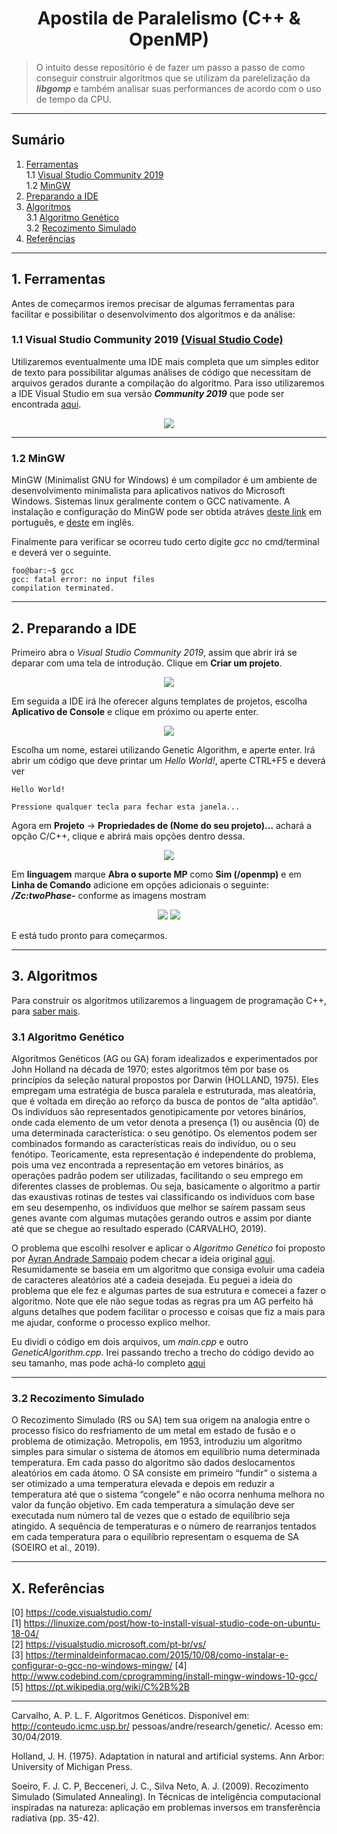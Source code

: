 # <h1 align="center">Apostila de Paralelismo (C++ & OpenMP)</h1>

> O intuito desse repositório é de fazer um passo a passo de como conseguir construir
> algoritmos que se utilizam da parelelização da ***libgomp*** e também analisar suas 
> performances de acordo com o uso de tempo da CPU.

---

## Sumário
1. <a href="#Ferramentas">Ferramentas</a><br>
  1.1 <a href="#VSC2">Visual Studio Community 2019</a><br>
  1.2 <a href="#MGW">MinGW</a>
2. <a href="#PIDE">Preparando a IDE</a><br>
3. <a href="#Algoritmos">Algoritmos</a><br>
  3.1 <a href="#AG">Algoritmo Genético</a><br>
  3.2 <a href="#RS">Recozimento Simulado</a><br>
3. <a href="#Ref">Referências</a><br>
----

<div id="Ferramentas"></div>

## 1. Ferramentas

Antes de começarmos iremos precisar de algumas ferramentas para facilitar e possibilitar o desenvolvimento dos algoritmos e da análise:

<div id="VSC2"></div>

### 1.1 Visual Studio Community 2019 [(Visual Studio Code)](https://github.com/microsoft/vscode)

Utilizaremos eventualmente uma IDE mais completa que um simples editor de texto para possibilitar algumas análises de código que necessitam de arquivos gerados durante a compilação do algoritmo. Para isso utilizaremos a IDE Visual Studio em sua versão ***Community 2019*** que pode ser encontrada [aqui](https://visualstudio.microsoft.com/pt-br/vs/).

<p align="center">
  <img src="https://github.com/Daniel-Boll/Apostila_Paralelismo/blob/master/Imagens%20apostila/Apostila_2.png">
</p>

_____

<div id="MGW"></div>

### 1.2 MinGW

MinGW (Minimalist GNU for Windows) é um compilador é um ambiente de desenvolvimento minimalista para aplicativos nativos do Microsoft Windows. Sistemas linux geralmente contem o GCC nativamente. A instalação e configuração do MinGW pode ser obtida atráves [deste link](https://terminaldeinformacao.com/2015/10/08/como-instalar-e-configurar-o-gcc-no-windows-mingw/) em português, e [deste](http://www.codebind.com/cprogramming/install-mingw-windows-10-gcc/) em inglês. 

Finalmente para verificar se ocorreu tudo certo digite *gcc* no cmd/terminal e deverá ver o seguinte.

```console
foo@bar:~$ gcc
gcc: fatal error: no input files
compilation terminated.
```
_____

<div id="PIDE"></div>

## 2. Preparando a IDE

Primeiro abra o *Visual Studio Community 2019*, assim que abrir irá se deparar com uma tela de introdução. Clique em **Criar um projeto**.

<p align="center">
  <img src="https://github.com/Daniel-Boll/Apostila_Paralelismo/blob/master/Imagens%20apostila/Apostila_3.png">
</p>

Em seguida a IDE irá lhe oferecer alguns templates de projetos, escolha **Aplicativo de Console** e clique em próximo ou aperte enter.

<p align="center">
  <img src="https://github.com/Daniel-Boll/Apostila_Paralelismo/blob/master/Imagens%20apostila/Apostila_4.png">
</p>

Escolha um nome, estarei utilizando Genetic Algorithm, e aperte enter. Irá abrir um código que deve printar um *Hello World!*, aperte CTRL+F5 e deverá ver

```console
Hello World!

Pressione qualquer tecla para fechar esta janela...
```

Agora em **Projeto** -> **Propriedades de (Nome do seu projeto)...** achará a opção C/C++, clique e abrirá mais opções dentro dessa.

<p align="center">
  <img src="https://github.com/Daniel-Boll/Apostila_Paralelismo/blob/master/Imagens%20apostila/Apostila_5.png">
</p>

Em **linguagem** marque **Abra o suporte MP** como **Sim (/openmp)** e em **Linha de Comando** adicione em opções adicionais o seguinte: ***/Zc:twoPhase-*** conforme as imagens mostram

<p align="center">
  <img src="https://github.com/Daniel-Boll/Apostila_Paralelismo/blob/master/Imagens%20apostila/Apostila_6.png">
  <img src="https://github.com/Daniel-Boll/Apostila_Paralelismo/blob/master/Imagens%20apostila/Apostila_7.png">
</p>

E está tudo pronto para começarmos.
_____

<div id="Algoritmos"></div>

## 3. Algoritmos

Para construir os algoritmos utilizaremos a linguagem de programação C++, para [saber mais](https://pt.wikipedia.org/wiki/C%2B%2B).

<div id="AG"></div>

### 3.1 Algoritmo Genético

Algoritmos Genéticos (AG ou GA) foram idealizados e experimentados por John Holland na década de 1970; estes algoritmos têm por base os princípios da seleção natural propostos por Darwin (HOLLAND, 1975). Eles empregam uma estratégia de busca paralela e estruturada, mas aleatória, que é voltada em direção ao reforço da busca de pontos de “alta aptidão”. Os indivíduos são representados genotipicamente por vetores binários, onde cada elemento de um vetor denota a presença (1) ou ausência (0) de uma determinada característica: o seu genótipo. Os elementos podem ser combinados formando as características reais do indivíduo, ou o seu fenótipo. Teoricamente, esta representação é independente do problema, pois uma vez encontrada a representação em vetores binários, as operações padrão podem ser utilizadas, facilitando o seu emprego em diferentes classes de problemas. Ou seja, basicamente o algoritmo a partir das exaustivas rotinas de testes vai classificando os indivíduos com base em seu desempenho, os indivíduos que melhor se saírem passam seus genes avante com algumas mutações gerando outros e assim por diante até que se chegue ao resultado esperado (CARVALHO, 2019).

O problema que escolhi resolver e aplicar o *Algoritmo Genético* foi proposto por [Ayran Andrade Sampaio](https://github.com/AyranAndrade) podem checar a ideia original [aqui](https://github.com/AyranAndrade/Hello-World-Algoritmo-Genetico). Resumidamente se baseia em um algoritmo que consiga evoluir uma cadeia de caracteres aleatórios até a cadeia desejada. Eu peguei a ideia do problema que ele fez e algumas partes de sua estrutura e comecei a fazer o algoritmo. Note que ele não segue todas as regras pra um AG perfeito há alguns detalhes que podem facilitar o processo e coisas que fiz a mais para me ajudar, conforme o processo explico melhor.

Eu dividi o código em dois arquivos, um *main.cpp* e outro *GeneticAlgorithm.cpp*. Irei passando trecho a trecho do código devido ao seu tamanho, mas pode achá-lo completo [aqui](https://github.com/Daniel-Boll/Apostila_Paralelismo/source/GeneticAlgorithm/) 

____

<div id="RS"><div>
  
### 3.2 Recozimento Simulado

O Recozimento Simulado (RS ou SA) tem sua origem na analogia entre o processo físico do resfriamento de um metal em estado de fusão e o problema de otimização. Metropolis, em 1953, introduziu um algoritmo simples para simular o sistema de átomos em equilíbrio numa determinada temperatura. Em cada passo do algoritmo são dados deslocamentos aleatórios em cada átomo. O SA consiste em primeiro “fundir” o sistema a ser otimizado a uma temperatura elevada e depois em reduzir a temperatura até que o sistema “congele” e não ocorra nenhuma melhora no valor da função objetivo. Em cada temperatura a simulação deve ser executada num número tal de vezes que o estado de equilíbrio seja atingido. A sequência de temperaturas e o número de rearranjos tentados em cada temperatura para o equilíbrio representam o esquema de SA (SOEIRO et al., 2019).


_____

<div id="Ref"></div>

## X. Referências

[0] https://code.visualstudio.com/<br>
[1] https://linuxize.com/post/how-to-install-visual-studio-code-on-ubuntu-18-04/<br>
[2] https://visualstudio.microsoft.com/pt-br/vs/<br>
[3] https://terminaldeinformacao.com/2015/10/08/como-instalar-e-configurar-o-gcc-no-windows-mingw/
[4] http://www.codebind.com/cprogramming/install-mingw-windows-10-gcc/
[5] https://pt.wikipedia.org/wiki/C%2B%2B

____

Carvalho, A. P. L. F. Algoritmos Genéticos. Disponível em: http://conteudo.icmc.usp.br/ pessoas/andre/research/genetic/. Acesso em: 30/04/2019.

Holland, J. H. (1975). Adaptation in natural and artificial systems. Ann Arbor: University of Michigan Press.

Soeiro, F. J. C. P, Becceneri, J. C., Silva Neto, A. J. (2009). Recozimento Simulado (Simulated Annealing). In Técnicas de inteligência computacional inspiradas na natureza: aplicação em problemas inversos em transferência radiativa (pp. 35-42). 
